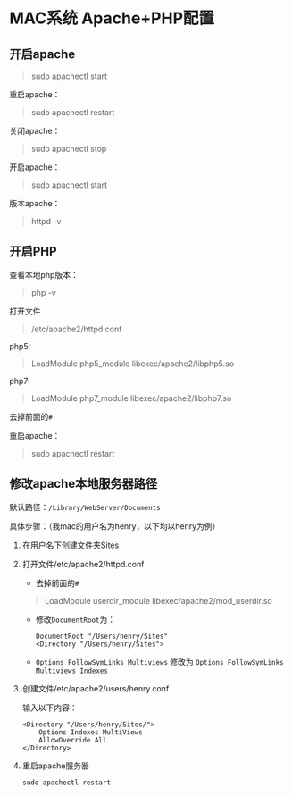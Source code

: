 # MAC系统 Apache+PHP配置

## 开启apache

> sudo apachectl start

重启apache：
> sudo apachectl restart

关闭apache：
> sudo apachectl stop

开启apache：
> sudo apachectl start

版本apache：
> httpd -v

## 开启PHP

查看本地php版本：
> php -v

打开文件
> /etc/apache2/httpd.conf

php5:
> LoadModule php5_module libexec/apache2/libphp5.so

php7:
> LoadModule php7_module libexec/apache2/libphp7.so

去掉前面的`#`

重启apache：
> sudo apachectl restart

## 修改apache本地服务器路径

默认路径：`/Library/WebServer/Documents`

具体步骤：（我mac的用户名为henry，以下均以henry为例）

1. 在用户名下创建文件夹Sites

2. 打开文件/etc/apache2/httpd.conf

    * 去掉前面的`#`
    > LoadModule userdir_module libexec/apache2/mod_userdir.so

    * 修改`DocumentRoot`为：

        ```t
        DocumentRoot "/Users/henry/Sites"
        <Directory "/Users/henry/Sites">
        ```

    * `Options FollowSymLinks Multiviews` 修改为 `Options FollowSymLinks Multiviews Indexes`

3. 创建文件/etc/apache2/users/henry.conf

    输入以下内容：

    ```t
    <Directory "/Users/henry/Sites/">
        Options Indexes MultiViews
        AllowOverride All
    </Directory>
    ```

4. 重启apache服务器

    `sudo apachectl restart`


